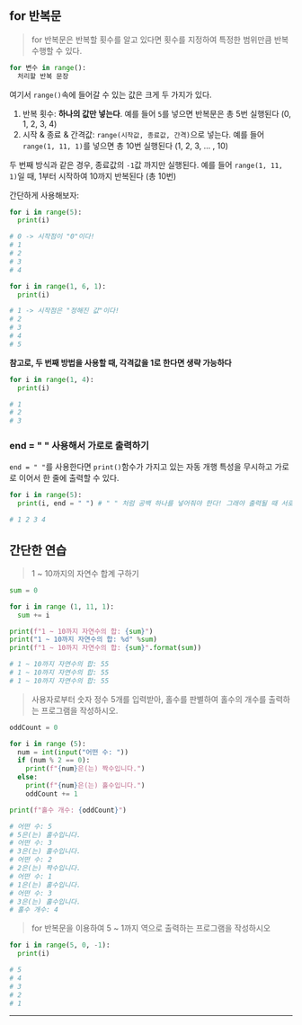 ## for 반복문

> for 반복문은 반복할 횟수를 알고 있다면 횟수를 지정하여 특정한 범위만큼 반복 수행할 수 있다.

```py
for 변수 in range():
  처리할 반복 문장
```

여기서 `range()`속에 들어갈 수 있는 값은 크게 두 가지가 있다.

1. 반복 횟수: **하나의 값만 넣는다**. 예를 들어 `5`를 넣으면 반복문은 총 5번 실행된다 (0, 1, 2, 3, 4)
2. 시작 & 종료 & 간격값: `range(시작값, 종료값, 간격)`으로 넣는다. 예를 들어 `range(1, 11, 1)`를 넣으면 총 10번 실행된다 (1, 2, 3, ... , 10)

두 번째 방식과 같은 경우, 종료값의 `-1`값 까지만 실행된다. 예를 들어 `range(1, 11, 1)`일 때, 1부터 시작하여 10까지 반복된다 (총 10번)

간단하게 사용해보자:

```py
for i in range(5):
  print(i)

# 0 -> 시작점이 "0"이다!
# 1
# 2
# 3
# 4

for i in range(1, 6, 1):
  print(i)

# 1 -> 시작점은 "정해진 값"이다!
# 2
# 3
# 4
# 5
```

**참고로, 두 번째 방법을 사용할 때, 각격값을 1로 한다면 생략 가능하다**

```py
for i in range(1, 4):
  print(i)

# 1
# 2
# 3
```

### end = " " 사용해서 가로로 출력하기

`end = " "`를 사용한다면 `print()`함수가 가지고 있는 자동 개행 특성을 무시하고 가로로 이어서 한 줄에 출력할 수 있다.

```py
for i in range(5):
  print(i, end = " ") # " " 처럼 공백 하나를 넣어줘야 한다! 그래야 출력될 때 서로 간격이 생긴다.

# 1 2 3 4
```

## 간단한 연습

> 1 ~ 10까지의 자연수 합계 구하기

```py
sum = 0

for i in range (1, 11, 1):
  sum += i

print(f"1 ~ 10까지 자연수의 합: {sum}")
print("1 ~ 10까지 자연수의 합: %d" %sum)
print(f"1 ~ 10까지 자연수의 합: {sum}".format(sum))

# 1 ~ 10까지 자연수의 합: 55
# 1 ~ 10까지 자연수의 합: 55
# 1 ~ 10까지 자연수의 합: 55
```

> 사용자로부터 숫자 정수 5개를 입력받아, 홀수를 판별하여 홀수의 개수를 출력하는 프로그램을 작성하시오.

```py
oddCount = 0

for i in range (5):
  num = int(input("어떤 수: "))
  if (num % 2 == 0):
    print(f"{num}은(는) 짝수입니다.")
  else:
    print(f"{num}은(는) 홀수입니다.")
    oddCount += 1

print(f"홀수 개수: {oddCount}")

# 어떤 수: 5
# 5은(는) 홀수입니다.
# 어떤 수: 3
# 3은(는) 홀수입니다.
# 어떤 수: 2
# 2은(는) 짝수입니다.
# 어떤 수: 1
# 1은(는) 홀수입니다.
# 어떤 수: 3
# 3은(는) 홀수입니다.
# 홀수 개수: 4
```

> for 반복문을 이용하여 5 ~ 1까지 역으로 출력하는 프로그램을 작성하시오

```py
for i in range(5, 0, -1):
  print(i)

# 5
# 4
# 3
# 2
# 1
```

---
























